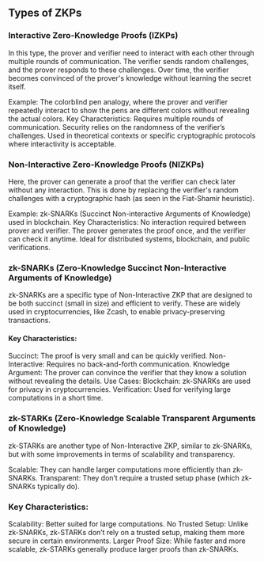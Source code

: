 ## Types of ZKPs
### Interactive Zero-Knowledge Proofs (IZKPs)
In this type, the prover and verifier need to interact with each other through multiple rounds of communication. The verifier sends random challenges, and the prover responds to these challenges. Over time, the verifier becomes convinced of the prover's knowledge without learning the secret itself.

Example: The colorblind pen analogy, where the prover and verifier repeatedly interact to show the pens are different colors without revealing the actual colors.
Key Characteristics:
Requires multiple rounds of communication.
Security relies on the randomness of the verifier’s challenges.
Used in theoretical contexts or specific cryptographic protocols where interactivity is acceptable.
### Non-Interactive Zero-Knowledge Proofs (NIZKPs)
Here, the prover can generate a proof that the verifier can check later without any interaction. This is done by replacing the verifier's random challenges with a cryptographic hash (as seen in the Fiat-Shamir heuristic).

Example: zk-SNARKs (Succinct Non-interactive Arguments of Knowledge) used in blockchain.
Key Characteristics:
No interaction required between prover and verifier.
The prover generates the proof once, and the verifier can check it anytime.
Ideal for distributed systems, blockchain, and public verifications.
### zk-SNARKs (Zero-Knowledge Succinct Non-Interactive Arguments of Knowledge)
zk-SNARKs are a specific type of Non-Interactive ZKP that are designed to be both succinct (small in size) and efficient to verify. These are widely used in cryptocurrencies, like Zcash, to enable privacy-preserving transactions.

#### Key Characteristics:
Succinct: The proof is very small and can be quickly verified.
Non-Interactive: Requires no back-and-forth communication.
Knowledge Argument: The prover can convince the verifier that they know a solution without revealing the details.
Use Cases:
Blockchain: zk-SNARKs are used for privacy in cryptocurrencies.
Verification: Used for verifying large computations in a short time.
### zk-STARKs (Zero-Knowledge Scalable Transparent Arguments of Knowledge)
zk-STARKs are another type of Non-Interactive ZKP, similar to zk-SNARKs, but with some improvements in terms of scalability and transparency.

Scalable: They can handle larger computations more efficiently than zk-SNARKs.
Transparent: They don’t require a trusted setup phase (which zk-SNARKs typically do).
### Key Characteristics:
Scalability: Better suited for large computations.
No Trusted Setup: Unlike zk-SNARKs, zk-STARKs don’t rely on a trusted setup, making them more secure in certain environments.
Larger Proof Size: While faster and more scalable, zk-STARKs generally produce larger proofs than zk-SNARKs.
